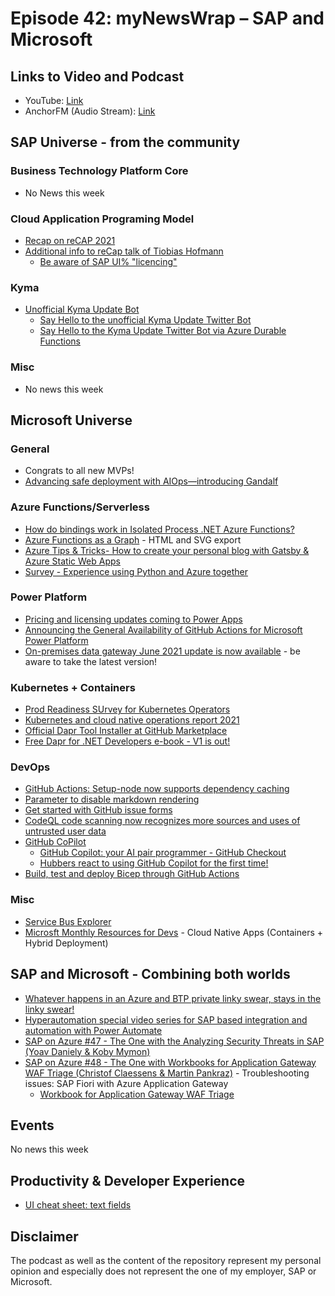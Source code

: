 # Episode 42: myNewsWrap – SAP and Microsoft

## Links to Video and Podcast

* YouTube: [Link](https://youtu.be/rCdTcLCnDnc)
* AnchorFM (Audio Stream): [Link](https://anchor.fm/christian-lechner/episodes/myNewsWrap--SAP-and-Microsoft-Episode-42-e13t5l1)

## SAP Universe - from the community

### Business Technology Platform Core

* No News this week

### Cloud Application Programing Model

* [Recap on reCAP 2021](https://blogs.sap.com/2021/06/30/recap-on-recap-2021/)
* [Additional info to reCap talk of Tiobias Hofmann](https://www.itsfullofstars.de/?p=7291)
  * [Be aware of SAP UI% "licencing"](https://twitter.com/wolf_gregor/status/1409824809207300099?s=20)

### Kyma

* [Unofficial Kyma Update Bot](https://twitter.com/KymaUpdates)
  * [Say Hello to the unofficial Kyma Update Twitter Bot](https://blogs.sap.com/2021/06/28/say-hello-to-the-unofficial-kyma-update-twitter-bot/)
  * [Say Hello to the Kyma Update Twitter Bot via Azure Durable Functions](https://dev.to/lechnerc77/say-hello-to-the-kyma-update-twitter-bot-by-azure-durable-functions-4e1a)

### Misc

* No news this week

## Microsoft Universe

### General

* Congrats to all new MVPs!
* [Advancing safe deployment with AIOps—introducing Gandalf](https://azure.microsoft.com/de-de/blog/advancing-safe-deployment-with-aiops-introducing-gandalf/?WT.mc_id=AZ-MVP-5004195)

### Azure Functions/Serverless

* [How do bindings work in Isolated Process .NET Azure Functions?](https://dev.to/willvelida/how-do-bindings-work-in-out-of-process-net-azure-functions-1o2)
* [Azure Functions as a Graph](https://github.com/scale-tone/az-func-as-a-graph) - HTML and SVG export
* [Azure Tips & Tricks- How to create your personal blog with Gatsby & Azure Static Web Apps](https://youtu.be/XXD3SPxd96I)
* [Survey - Experience using Python and Azure together](https://twitter.com/AzureFunctions/status/1411013799893561352)


### Power Platform

* [Pricing and licensing updates coming to Power Apps](https://www.microsoft.com/en-us/licensing/news/pricing_and_licensing_updates_coming_to_power_apps?WT.mc_id=AZ-MVP-5004195)
* [Announcing the General Availability of GitHub Actions for Microsoft Power Platform](https://powerapps.microsoft.com/en-us/blog/announcing-the-general-availability-of-github-actions-for-microsoft-power-platform/?WT.mc_id=AZ-MVP-5004195)
* [On-premises data gateway June 2021 update is now available](https://powerbi.microsoft.com/en-us/blog/on-premises-data-gateway-june-2021-update-is-now-available/?WT.mc_id=AZ-MVP-5004195) - be aware to take the latest version!

### Kubernetes + Containers

* [Prod Readiness SUrvey for Kubernetes Operators](https://twitter.com/johnbelamaric/status/1410668609911681024)
* [Kubernetes and cloud native operations report 2021](https://juju.is/cloud-native-kubernetes-usage-report-2021)
* [Official Dapr Tool Installer at GitHub Marketplace](https://twitter.com/DonovanBrown/status/1410294191838617604)
* [Free Dapr for .NET Developers e-book - V1 is out!](https://twitter.com/amolenk/status/1409453127028387844)

### DevOps

* [GitHub Actions: Setup-node now supports dependency caching](https://github.blog/changelog/2021-07-02-github-actions-setup-node-now-supports-dependency-caching/)
* [Parameter to disable markdown rendering](https://github.blog/changelog/2021-06-30-parameter-to-disable-markdown-rendering/)
* [Get started with GitHub issue forms](https://youtu.be/qQE1BUkf2-s)
* [CodeQL code scanning now recognizes more sources and uses of untrusted user data](https://github.blog/changelog/2021-07-01-codeql-code-scanning-now-recognizes-more-sources-and-uses-of-untrusted-user-data/)
* [GitHub CoPilot](https://copilot.github.com/)
  * [GitHub Copilot: your AI pair programmer - GitHub Checkout](https://youtu.be/St2CMvK4hK0)
  * [Hubbers react to using GitHub Copilot for the first time!](https://youtu.be/12wZnyJ-_Fc)
* [Build, test and deploy Bicep through GitHub Actions](https://4bes.nl/2021/06/27/build-test-and-deploy-bicep-through-github-actions/)

### Misc

* [Service Bus Explorer](https://github.com/paolosalvatori/ServiceBusExplorer)
* [Microsft Monthly Resources for Devs](https://github.com/microsoft/monthlyresources) - Cloud Native Apps (Containers + Hybrid Deployment)

## SAP and Microsoft - Combining both worlds

* [Whatever happens in an Azure and BTP private linky swear, stays in the linky swear!](https://blogs.sap.com/2021/07/02/whatever-happens-in-an-azure-and-btp-private-linky-swear-stays-in-the-linky-swear/)
* [Hyperautomation special video series for SAP based integration and automation with Power Automate](https://flow.microsoft.com/en-us/blog/hyperautomation-special-video-series-for-sap-based-integration-automation-with-power-automate/?WT.mc_id=AZ-MVP-5004195)
* [SAP on Azure #47 - The One with the Analyzing Security Threats in SAP (Yoav Daniely & Koby Mymon)](https://youtu.be/-GxXiLaxXcI)
* [SAP on Azure #48 - The One with Workbooks for Application Gateway WAF Triage (Christof Claessens & Martin Pankraz)](https://youtu.be/kAnWTqKlGGo) - Troubleshooting issues: SAP Fiori with Azure Application Gateway
  * [Workbook for Application Gateway WAF Triage](https://github.com/xstof/AppGatewayWAFTriageWorkbook)

## Events

No news this week

## Productivity & Developer Experience

* [UI cheat sheet: text fields](https://uxdesign.cc/ui-cheat-sheet-text-fields-2152112615f8)

## Disclaimer

The podcast as well as the content of the repository represent my personal opinion and especially does not represent the one of my employer, SAP or Microsoft.
